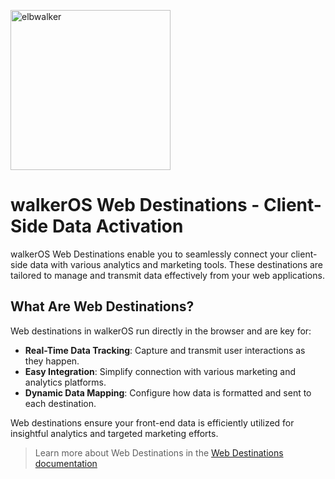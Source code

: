 <p align="left">
  <a href="https://elbwalker.com">
    <img title="elbwalker" src='https://www.elbwalker.com/img/elbwalker_logo.png' width="256px"/>
  </a>
</p>

# walkerOS Web Destinations - Client-Side Data Activation

walkerOS Web Destinations enable you to seamlessly connect your client-side data
with various analytics and marketing tools. These destinations are tailored to
manage and transmit data effectively from your web applications.

## What Are Web Destinations?

Web destinations in walkerOS run directly in the browser and are key for:

- **Real-Time Data Tracking**: Capture and transmit user interactions as they
  happen.
- **Easy Integration**: Simplify connection with various marketing and analytics
  platforms.
- **Dynamic Data Mapping**: Configure how data is formatted and sent to each
  destination.

Web destinations ensure your front-end data is efficiently utilized for
insightful analytics and targeted marketing efforts.

> Learn more about Web Destinations in the
> [Web Destinations documentation](https://www.elbwalker.com/docs/destinations/web/)
